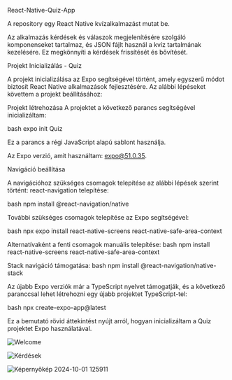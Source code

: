 React-Native-Quiz-App

A repository egy React Native kvízalkalmazást mutat be.

Az alkalmazás kérdések és válaszok megjelenítésére szolgáló komponenseket tartalmaz, és JSON fájlt használ a kvíz tartalmának kezelésére. Ez megkönnyíti a kérdések frissítését és bővítését. 

Projekt Inicializálás - Quiz

A projekt inicializálása az Expo segítségével történt, amely egyszerű módot biztosít React Native alkalmazások fejlesztésére. Az alábbi lépéseket követtem a projekt beállításához:

Projekt létrehozása
A projektet a következő parancs segítségével inicializáltam:

bash
expo init Quiz

Ez a parancs a régi JavaScript alapú sablont használja.

Az Expo verzió, amit használtam: expo@51.0.35.

Navigáció beállítása

A navigációhoz szükséges csomagok telepítése az alábbi lépések szerint történt: react-navigation telepítése:

bash
npm install @react-navigation/native

További szükséges csomagok telepítése az Expo segítségével:

bash
npx expo install react-native-screens react-native-safe-area-context

Alternatívaként a fenti csomagok manuális telepítése:
bash
npm install react-native-screens react-native-safe-area-context

Stack navigáció támogatása:
bash
npm install @react-navigation/native-stack

Az újabb Expo verziók már a TypeScript nyelvet támogatják, és a következő paranccsal lehet létrehozni egy újabb projektet TypeScript-tel:

bash
npx create-expo-app@latest

Ez a bemutató rövid áttekintést nyújt arról, hogyan inicializáltam a Quiz projektet Expo használatával.

![Welcome](https://github.com/user-attachments/assets/88bc35e8-7b8d-451f-a921-3bdd5b9be566)

![Kérdések](https://github.com/user-attachments/assets/c8453312-2005-4517-b5d7-2287dbd8aece)

![Képernyőkép 2024-10-01 125911](https://github.com/user-attachments/assets/f91aa7ad-5431-4574-9817-aa1e23cc8d0f)
